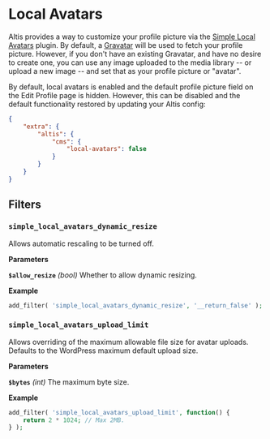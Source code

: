 # Local Avatars

Altis provides a way to customize your profile picture via the [Simple Local Avatars](https://github.com/10up/simple-local-avatars) plugin. By default, a [Gravatar](https://en.gravatar.com/) will be used to fetch your profile picture. However, if you don't have an existing Gravatar, and have no desire to create one, you can use any image uploaded to the media library -- or upload a new image -- and set that as your profile picture or "avatar".

By default, local avatars is enabled and the default profile picture field on the Edit Profile page is hidden. However, this can be disabled and the default functionality restored by updating your Altis config:

```json
{
	"extra": {
		"altis": {
			"cms": {
				"local-avatars": false
			}
		}
	}
}
```

## Filters

### `simple_local_avatars_dynamic_resize`

Allows automatic rescaling to be turned off. 

**Parameters**

**`$allow_resize`** _(bool)_ Whether to allow dynamic resizing.

**Example**

```php
add_filter( 'simple_local_avatars_dynamic_resize', '__return_false' );
```

### `simple_local_avatars_upload_limit`

Allows overriding of the maximum allowable file size for avatar uploads. Defaults to the WordPress maximum default upload size.

**Parameters**

**`$bytes`** _(int)_ The maximum byte size.

**Example**

```php
add_filter( 'simple_local_avatars_upload_limit', function() {
	return 2 * 1024; // Max 2MB.
} );
```
